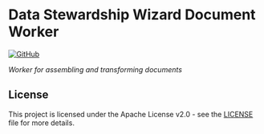 # Data Stewardship Wizard Document Worker

[![GitHub](https://img.shields.io/github/license/ds-wizard/document-worker)](LICENSE)

*Worker for assembling and transforming documents*

## License

This project is licensed under the Apache License v2.0 - see the
[LICENSE](LICENSE) file for more details.

